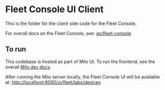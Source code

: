 # Fleet Console UI Client

This is the folder for the client side code for the Fleet Console.

For overall docs on the Fleet Console, see: [go/fleet-console](http://go/fleet-console)

## To run

This codebase is hosted as part of Milo UI. To run the frontend, see the overall [Milo dev docs](https://source.chromium.org/chromium/infra/infra_superproject/+/main:infra/go/src/go.chromium.org/luci/milo/ui/docs/guides/local_development_workflows.md).

After running the Milo server locally, the Fleet Console UI will be available at: <http://localhost:8080/ui/fleet/labs/devices>
